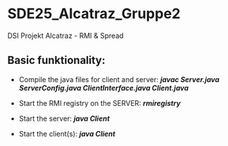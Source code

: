 # SDE25_Alcatraz_Gruppe2
DSI Projekt Alcatraz - RMI &amp; Spread

## Basic funktionality:

- Compile the java files for client and server:
**_javac Server.java ServerConfig.java ClientInterface.java Client.java_**

- Start the RMI registry on the SERVER:
_**rmiregistry**_

- Start the server:
_**java Client**_

- Start the client(s):
_**java Client**_
